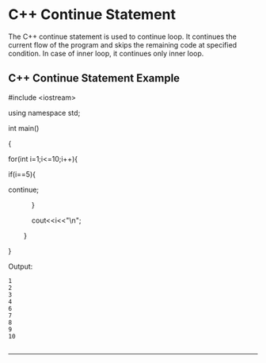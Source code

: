 # C++ Continue Statement

The C++ continue statement is used to continue loop. It continues the current flow of the program and skips the remaining code at specified condition. In case of inner loop, it continues only inner loop.

## C++ Continue Statement Example

\#include &lt;iostream&gt;

using namespace std;  

int main\(\)  

{  

for\(int i=1;i&lt;=10;i++\){      

if\(i==5\){      

continue;      

            }      

            cout&lt;&lt;i&lt;&lt;"\n";      

        }        

}  

Output:

```
1
2
3
4
6
7
8
9
10
```

```

```

---



